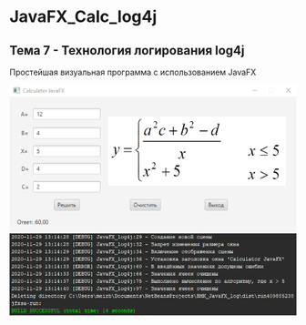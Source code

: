 # JavaFX_Calc_log4j
## Тема 7 - Технология логирования log4j
Простейшая визуальная программа с использованием JavaFX

![Screenshot](JavaFX_Calc.png)
![Screenshot](logs.PNG)

